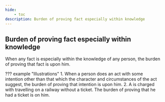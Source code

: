```yaml
---
hide:
    - toc
description: Burden of proving fact especially within knowledge
---
```


## Burden of proving fact especially within knowledge

When any fact is especially within the knowledge of any person, the burden of proving that fact is upon him.


??? example "Illustrations"
    1. When a person does an act with some intention other than that which the character and circumstances of the act suggest, the burden of proving that intention is upon him.
    2. A is charged with travelling on a railway without a ticket. The burden of proving that he had a ticket is on him.
